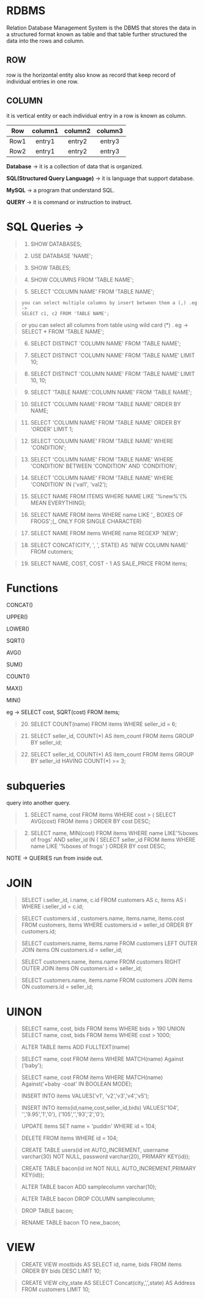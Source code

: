 # RDBMS

Relation Database Management System is the DBMS that stores the data in a structured format known as table and that table further structured the data into the rows and column.

## ROW

row is the horizontal entity also know as record that keep record of individual entries in one row.

## COLUMN

it is vertical entity or each individual entry in a row is known as column.

| Row  | column1 | column2 | column3 |
| :--: | :-----: | :-----: | :-----: |
| Row1 | entry1  | entry2  | entry3  |
| Row2 | entry1  | entry2  | entry3  |

**Database** -> it is a collection of data that is organized.

**SQL(Structured Query Language)** -> it is language that support database.

**MySQL** -> a program that understand SQL.

**QUERY** -> it is command or instruction to instruct.

# SQL Queries ->

> 1.  SHOW DATABASES;

> 2.  USE DATABASE 'NAME';

> 3.  SHOW TABLES;

> 4.  SHOW COLUMNS FROM 'TABLE NAME';

> 5.  SELECT 'COLUMN NAME' FROM 'TABLE NAME';

>     you can select multiple columns by insert between them a (,) .eg ->
>     SELECT c1, c2 FROM 'TABLE NAME';

> or you can select all columns from table using wild card (\*) . eg ->
> SELECT \* FROM 'TABLE NAME';

> 6.  SELECT DISTINCT 'COLUMN NAME' FROM 'TABLE NAME';

> 7.  SELECT DISTINCT 'COLUMN NAME' FROM 'TABLE NAME' LIMIT 10;

> 8.  SELECT DISTINCT 'COLUMN NAME' FROM 'TABLE NAME' LIMIT 10, 10;

> 9.  SELECT 'TABLE NAME'.'COLUMN NAME' FROM 'TABLE NAME';

> 10. SELECT 'COLUMN NAME' FROM 'TABLE NAME' ORDER BY NAME;

> 11. SELECT 'COLUMN NAME' FROM 'TABLE NAME' ORDER BY 'ORDER' LIMIT 1;

> 12. SELECT 'COLUMN NAME' FROM 'TABLE NAME' WHERE 'CONDITION';

> 13. SELECT 'COLUMN NAME' FROM 'TABLE NAME' WHERE 'CONDITION' BETWEEN 'CONDITION' AND 'CONDITION';

> 14. SELECT 'COLUMN NAME' FROM 'TABLE NAME' WHERE 'CONDITION' IN ('val1', 'val2');

> 15. SELECT NAME FROM ITEMS WHERE NAME LIKE '%new%'(% MEAN EVERYTHING);

> 16. SELECT NAME FROM items WHERE name LIKE '\_ BOXES OF FROGS';(\_ ONLY FOR SINGLE CHARACTER)

> 17. SELECT NAME FROM items WHERE name REGEXP 'NEW';

> 18. SELECT CONCAT(CITY, ', ', STATE) AS 'NEW COLUMN NAME' FROM cutomers;

> 19. SELECT NAME, COST, COST - 1 AS SALE_PRICE FROM items;

# Functions

CONCAT()

UPPER()

LOWER()

SQRT()

AVG()

SUM()

COUNT()

MAX()

MIN()

eg -> SELECT cost, SQRT(cost) FROM items;

> 20. SELECT COUNT(name) FROM items WHERE seller_id = 6;

> 21. SELECT seller_id, COUNT(\*) AS item_count FROM items GROUP BY seller_id;

> 22. SELECT seller_id, COUNT(\*) AS item_count FROM items GROUP BY seller_id HAVING COUNT(\*) >= 3;

# subqueries

query into another query.

> 1. SELECT name, cost FROM items WHERE cost > ( SELECT AVG(cost) FROM items ) ORDER BY cost DESC;

> 2. SELECT name, MIN(cost) FROM items WHERE name LIKE'%boxes of frogs' AND seller_id IN ( SELECT seller_id FROM items WHERE name LIKE '%boxes of frogs' ) ORDER BY cost DESC;

NOTE -> QUERIES run from inside out.

# JOIN

> SELECT i.seller_id, i.name, c.id FROM customers AS c, items AS i WHERE i.seller_id = c.id;

> SELECT customers.id , customers.name, items.name, items.cost FROM customers, items WHERE customers.id = seller_id ORDER BY customers.id;

> SELECT customers.name, items.name FROM customers LEFT OUTER JOIN items ON customers.id = seller_id;

> SELECT customers.name, items.name FROM customers RIGHT OUTER JOIN items ON customers.id = seller_id;

> SELECT customers.name, items.name FROM customers JOIN items ON customers.id = seller_id;

# UINON

> SELECT name, cost, bids FROM items WHERE bids > 190 UNION SELECT name, cost, bids FROM items WHERE cost > 1000;

> ALTER TABLE items ADD FULLTEXT(name)

> SELECT name, cost FROM items WHERE MATCH(name) Against ('baby');

> SELECT name, cost FROM items WHERE MATCH(name) Against('+baby -coat' IN BOOLEAN MODE);

> INSERT INTO items VALUES('v1', 'v2','v3','v4','v5');

> INSERT INTO items(id,name,cost,seller_id,bids) VALUES('104', '','9.95','1','0'), ('105','','93','2','0');

> UPDATE items SET name = 'puddin' WHERE id = 104;

> DELETE FROM items WHERE id = 104;

> CREATE TABLE users(id int AUTO_INCREMENT, username varchar(30) NOT NULL, password varchar(20), PRIMARY KEY(id));

> CREATE TABLE bacon(id int NOT NULL AUTO_INCREMENT,PRIMARY KEY(id));

> ALTER TABLE bacon ADD samplecolumn varchar(10);

> ALTER TABLE bacon DROP COLUMN samplecolumn;

> DROP TABLE bacon;

> RENAME TABLE bacon TO new_bacon;

# VIEW

> CREATE VIEW mostbids AS SELECT id, name, bids FROM items ORDER BY bids DESC LIMIT 10;

> CREATE VIEW city_state AS SELECT Concat(city,',',state) AS Address FROM customers LIMIT 10;
